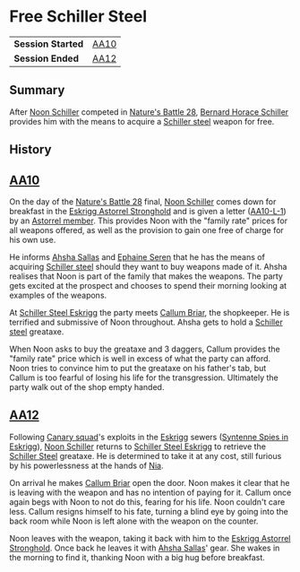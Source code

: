# Free Schiller Steel

|||
| --- | --- |
| **Session Started** | [AA10](../../sessions/AA10.md) | storyline.2
| **Session Ended** | [AA12](../../sessions/AA12.md) |

## Summary

After [Noon Schiller](../../characters/noon-schiller.md) competed in [Nature's Battle 28](natures-battle-28.md), [Bernard Horace Schiller](../../characters/bernard-horace-schiller.md) provides him with the means to acquire a [Schiller steel](../../items/schiller-steel.md) weapon for free.

## History

## [AA10](../../sessions/AA10.md)

On the day of the [Nature's Battle 28](natures-battle-28.md) final, [Noon Schiller](../../characters/noon-schiller.md) comes down for breakfast in the [Eskrigg Astorrel Stronghold](../../places/strongholds/eskrigg-astorrel-stronghold.md) and is given a letter ([AA10-L-1](../../letters/AA10-L-1.md)) by an [Astorrel member](../../organisations/astorrel/ranks/astorrel-member.md). This provides Noon with the "family rate" prices for all weapons offered, as well as the provision to gain one free of charge for his own use.

He informs [Ahsha Sallas](../../characters/ahsha-sallas.md) and [Ephaine Seren](../../characters/ephaine-seren.md) that he has the means of acquiring [Schiller steel](../../items/schiller-steel.md) should they want to buy weapons made of it. Ahsha realises that Noon is part of the family that makes the weapons. The party gets excited at the prospect and chooses to spend their morning looking at examples of the weapons.

At [Schiller Steel Eskrigg](../../places/buildings/shops/schiller-steel-eskrigg.md) the party meets [Callum Briar](../../characters/callum-briar.md), the shopkeeper. He is terrified and submissive of Noon throughout. Ahsha gets to hold a [Schiller steel](../../items/schiller-steel.md) greataxe.

When Noon asks to buy the greataxe and 3 daggers, Callum provides the "family rate" price which is well in excess of what the party can afford. Noon tries to convince him to put the greataxe on his father's tab, but Callum is too fearful of losing his life for the transgression. Ultimately the party walk out of the shop empty handed.

## [AA12](../../sessions/AA12.md)

Following [Canary squad](../../organisations/astorrel/squads/canary-squad.md)'s exploits in the [Eskrigg](../../places/cities/eskrigg.md) sewers ([Syntenne Spies in Eskrigg](syntenne-spies-in-eskrigg.md)), [Noon Schiller](../../characters/noon-schiller.md) returns to [Schiller Steel Eskrigg](../../places/buildings/shops/schiller-steel-eskrigg.md) to retrieve the [Schiller Steel](../../items/schiller-steel.md) greataxe. He is determined to take it at any cost, still furious by his powerlessness at the hands of [Nia](../../characters/gwenhwyfar-carew.md).

On arrival he makes [Callum Briar](../../characters/callum-briar.md) open the door. Noon makes it clear that he is leaving with the weapon and has no intention of paying for it. Callum once again begs with Noon to not do this, fearing for his life. Noon couldn't care less. Callum resigns himself to his fate, turning a blind eye by going into the back room while Noon is left alone with the weapon on the counter.

Noon leaves with the weapon, taking it back with him to the [Eskrigg Astorrel Stronghold](../../places/strongholds/eskrigg-astorrel-stronghold.md). Once back he leaves it with [Ahsha Sallas](../../characters/ahsha-sallas.md)' gear. She wakes in the morning to find it, thanking Noon with a big hug before breakfast.
